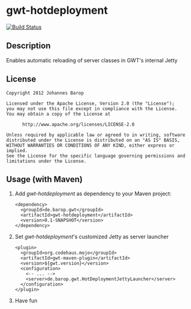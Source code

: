 # gwt-hotdeployment

[![Build Status](https://buildhive.cloudbees.com/job/jbarop/job/gwt-hotdeployment/badge/icon)](https://buildhive.cloudbees.com/job/jbarop/job/gwt-hotdeployment/)


## Description

Enables automatic reloading of server classes in GWT's internal Jetty


## License

    Copyright 2012 Johannes Barop

    Licensed under the Apache License, Version 2.0 (the "License");
    you may not use this file except in compliance with the License.
    You may obtain a copy of the License at

          http://www.apache.org/licenses/LICENSE-2.0

    Unless required by applicable law or agreed to in writing, software
    distributed under the License is distributed on an "AS IS" BASIS,
    WITHOUT WARRANTIES OR CONDITIONS OF ANY KIND, either express or implied.
    See the License for the specific language governing permissions and
    limitations under the License.


## Usage (with Maven)

1. Add _gwt-hotdeployment_ as dependency to your Maven project:

    ```
    <dependency>
      <groupId>de.barop.gwt</groupId>
      <artifactId>gwt-hotdeployment</artifactId>
      <version>0.1-SNAPSHOT</version>
    </dependency>
    ```

2. Set _gwt-hotdeployment_'s customized Jetty as server launcher

    ```
    <plugin>
      <groupId>org.codehaus.mojo</groupId>
      <artifactId>gwt-maven-plugin</artifactId>
      <version>${gwt.version}</version>
      <configuration>
        <-- ... -->
        <server>de.barop.gwt.HotDeploymentJettyLauncher</server>
      </configuration>
    </plugin>
    ```

3. Have fun
